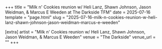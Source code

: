 +++
title = "Milk n' Cookies reunion w/ Heli Lanz, Shawn Johnson, Jason Weidman, & Marcus E Weeden at The Darkside TFM"
date = 2025-07-16
template = "page.html"
slug = "2025-07-16-milk-n-cookies-reunion-w-heli-lanz-shawn-johnson-jason-weidman-marcus-e-weeden"

[extra]
artist = "Milk n' Cookies reunion w/ Heli Lanz, Shawn Johnson, Jason Weidman, & Marcus E Weeden"
venue = "The Darkside"
venue_url = ""
+++
